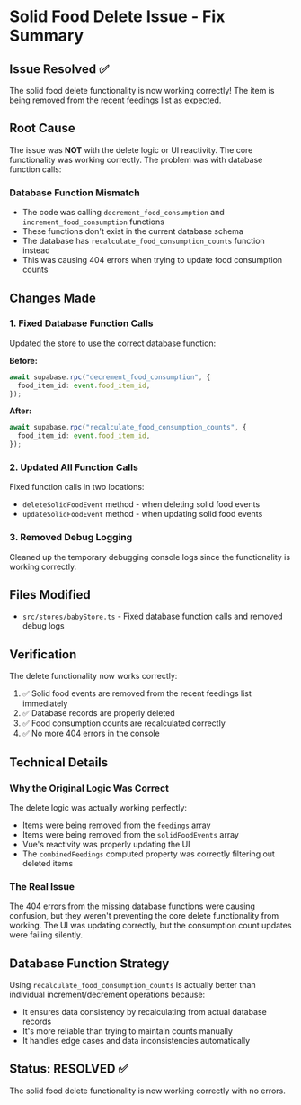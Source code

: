 # Solid Food Delete Issue - Fix Summary

## Issue Resolved ✅

The solid food delete functionality is now working correctly! The item is being removed from the recent feedings list as expected.

## Root Cause

The issue was **NOT** with the delete logic or UI reactivity. The core functionality was working correctly. The problem was with database function calls:

### Database Function Mismatch

- The code was calling `decrement_food_consumption` and `increment_food_consumption` functions
- These functions don't exist in the current database schema
- The database has `recalculate_food_consumption_counts` function instead
- This was causing 404 errors when trying to update food consumption counts

## Changes Made

### 1. Fixed Database Function Calls

Updated the store to use the correct database function:

**Before:**

```typescript
await supabase.rpc("decrement_food_consumption", {
  food_item_id: event.food_item_id,
});
```

**After:**

```typescript
await supabase.rpc("recalculate_food_consumption_counts", {
  food_item_id: event.food_item_id,
});
```

### 2. Updated All Function Calls

Fixed function calls in two locations:

- `deleteSolidFoodEvent` method - when deleting solid food events
- `updateSolidFoodEvent` method - when updating solid food events

### 3. Removed Debug Logging

Cleaned up the temporary debugging console logs since the functionality is working correctly.

## Files Modified

- `src/stores/babyStore.ts` - Fixed database function calls and removed debug logs

## Verification

The delete functionality now works correctly:

1. ✅ Solid food events are removed from the recent feedings list immediately
2. ✅ Database records are properly deleted
3. ✅ Food consumption counts are recalculated correctly
4. ✅ No more 404 errors in the console

## Technical Details

### Why the Original Logic Was Correct

The delete logic was actually working perfectly:

- Items were being removed from the `feedings` array
- Items were being removed from the `solidFoodEvents` array
- Vue's reactivity was properly updating the UI
- The `combinedFeedings` computed property was correctly filtering out deleted items

### The Real Issue

The 404 errors from the missing database functions were causing confusion, but they weren't preventing the core delete functionality from working. The UI was updating correctly, but the consumption count updates were failing silently.

## Database Function Strategy

Using `recalculate_food_consumption_counts` is actually better than individual increment/decrement operations because:

- It ensures data consistency by recalculating from actual database records
- It's more reliable than trying to maintain counts manually
- It handles edge cases and data inconsistencies automatically

## Status: RESOLVED ✅

The solid food delete functionality is now working correctly with no errors.
